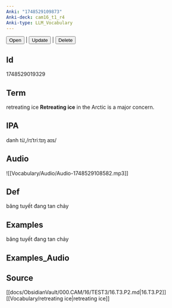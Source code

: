 ```yaml
---
Anki: "1748529109873"
Anki-deck: cam16_t1_r4
Anki-type: LLM_Vocabulary
---
```

<button class="anki-btn-open">Open</button> | <button class="anki-btn-update">Update</button> | <button class="anki-btn-delete">Delete</button>

## Id
 1748529019329
## Term
retreating ice
 **Retreating ice** in the Arctic is a major concern.
## IPA
danh từ,/rɪˈtriːtɪŋ aɪs/
## Audio
![[Vocabulary/Audio/Audio-1748529108582.mp3]]
## Def
băng tuyết đang tan chảy
## Examples
băng tuyết đang tan chảy
## Examples_Audio

## Source
 [[docs/ObsidianVault/000.CAM/16/TEST3/16.T3.P2.md|16.T3.P2]]
[[Vocabulary/retreating ice|retreating ice]]